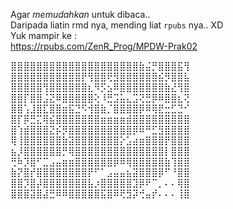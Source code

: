 Agar _memudahkan_ untuk dibaca..  
Daripada liatin rmd nya, mending liat `rpubs` nya.. XD    
Yuk mampir ke :  
https://rpubs.com/ZenR_Prog/MPDW-Prak02

⣿⣿⣿⣿⣿⣿⣿⣿⣿⣿⣿⣿⣿⣿⣿⣿⣿⣿⣿⣿⣷⣬⡛⣿⣿⣿⣯⢻  
⣿⣿⣿⣿⣿⣿⣿⣿⣿⣿⣿⡟⢻⣿⣿⢟⣻⣿⣿⣿⣿⣿⣿⣮⡻⣿⣿⣧  
⣿⣿⣿⣿⣿⢻⣿⣿⣿⣿⣿⣿⣆⠻⡫⣢⠿⣿⣿⣿⣿⣿⣿⣿⣷⣜⢻⣿  
⣿⣿⡏⣿⣿⣨⣝⠿⣿⣿⣿⣿⣿⢕⠸⣛⣩⣥⣄⣩⢝⣛⡿⠿⣿⣿⣆⢝  
⣿⣿⢡⣸⣿⣏⣿⣿⣶⣯⣙⠫⢺⣿⣷⡈⣿⣿⣿⣿⡿⠿⢿⣟⣒⣋⣙⠊  
⣿⡏⡿⣛⣍⢿⣮⣿⣿⣿⣿⣿⣿⣿⣶⣶⣶⣶⣾⣿⣿⣿⣿⣿⣿⣿⣿⣿  
⣿⢱⣾⣿⣿⣿⣝⡮⡻⣿⣿⣿⣿⣿⣿⣿⣿⣿⣿⡿⠿⠛⣋⣻⣿⣿⣿⣿  
⢿⢸⣿⣿⣿⣿⣿⣿⣷⣽⣿⣿⣿⣿⣿⣿⣿⡕⣡⣴⣶⣿⣿⣿⡟⣿⣿⣿  
⣦⡸⣿⣿⣿⣿⣿⣿⡛⢿⣿⣿⣿⣿⣿⣿⣿⣿⣿⣿⣿⣿⣿⣿⡇⣿⣿⣿  
⢛⠷⡹⣿⠋⣉⣠⣤⣶⣶⣿⣿⣿⣿⣿⣿⡿⠿⢿⣿⣿⣿⣿⣿⣷⢹⣿⣿  
⣷⡝⣿⡞⣿⣿⣿⣿⣿⣿⣿⣿⡟⠋⠁⣠⣤⣤⣦⣽⣿⣿⣿⡿⠋⠘⣿⣿  
⣿⣿⡹⣿⡼⣿⣿⣿⣿⣿⣿⣿⣧⡰⣿⣿⣿⣿⣿⣹⡿⠟⠉⡀⠄⠄⢿⣿  
⣿⣿⣿⣽⣿⣼⣛⠿⠿⣿⣿⣿⣿⣿⣯⣿⠿⢟⣻⡽⢚⣤⡞⠄⠄⠄⢸⣿  
